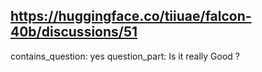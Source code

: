 ## https://huggingface.co/tiiuae/falcon-40b/discussions/51

contains_question: yes
question_part: Is it really Good ?
